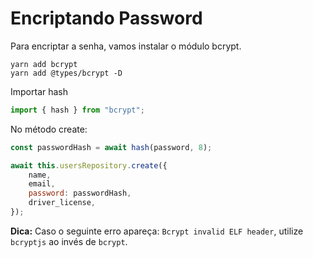 # Encriptando Password

Para encriptar a senha, vamos instalar o módulo bcrypt.
```shell
yarn add bcrypt
yarn add @types/bcrypt -D
```

Importar hash
```javascript
import { hash } from "bcrypt";
```

No método create:
```javascript
const passwordHash = await hash(password, 8);

await this.usersRepository.create({
    name,
    email,
    password: passwordHash,
    driver_license,
});
```

**Dica:**
Caso o seguinte erro apareça: `Bcrypt invalid ELF header`, utilize `bcryptjs` ao invés de `bcrypt`.